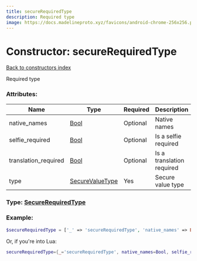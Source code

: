 ```yaml
---
title: secureRequiredType
description: Required type
image: https://docs.madelineproto.xyz/favicons/android-chrome-256x256.png
---
```

# Constructor: secureRequiredType  
[Back to constructors index](index.md)



Required type

### Attributes:

| Name     |    Type       | Required | Description |
|----------|---------------|----------|-------------|
|native\_names|[Bool](../types/Bool.md) | Optional|Native names|
|selfie\_required|[Bool](../types/Bool.md) | Optional|Is a selfie required|
|translation\_required|[Bool](../types/Bool.md) | Optional|Is a translation required|
|type|[SecureValueType](../types/SecureValueType.md) | Yes|Secure value type|



### Type: [SecureRequiredType](../types/SecureRequiredType.md)


### Example:

```php
$secureRequiredType = ['_' => 'secureRequiredType', 'native_names' => Bool, 'selfie_required' => Bool, 'translation_required' => Bool, 'type' => SecureValueType];
```  


Or, if you're into Lua:

```lua
secureRequiredType={_='secureRequiredType', native_names=Bool, selfie_required=Bool, translation_required=Bool, type=SecureValueType}

```



